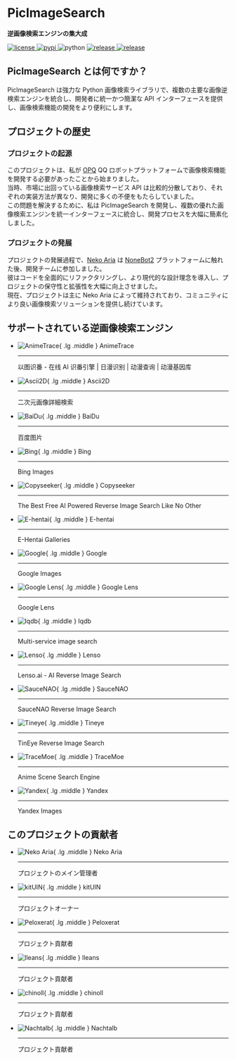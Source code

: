 # PicImageSearch

**逆画像検索エンジンの集大成**

<a href="https://raw.githubusercontent.com/kitUIN/PicImageSearch/master/LICENSE">
<img
    src="https://img.shields.io/github/license/kitUIN/PicImageSearch"
    alt="license"
/>
</a>
<a href="https://pypi.python.org/pypi/PicImageSearch">
<img src="https://img.shields.io/pypi/v/PicImageSearch" alt="pypi"/>
</a>
<img src="https://img.shields.io/badge/python-3.9+-blue" alt="python"/>
<a href="https://github.com/kitUIN/PicImageSearch/releases">
<img
    src="https://img.shields.io/github/v/release/kitUIN/PicImageSearch"
    alt="release"
/>
</a>
<a href="https://github.com/kitUIN/PicImageSearch/issues">
<img
    src="https://img.shields.io/github/issues/kitUIN/PicImageSearch"
    alt="release"
/>
</a>

## PicImageSearch とは何ですか？

PicImageSearch は強力な Python 画像検索ライブラリで、複数の主要な画像逆検索エンジンを統合し、開発者に統一かつ簡潔な API インターフェースを提供し、画像検索機能の開発をより便利にします。

## プロジェクトの歴史

### プロジェクトの起源

このプロジェクトは、私が [OPQ](https://github.com/opq-osc/OPQ) QQ ロボットプラットフォームで画像検索機能を開発する必要があったことから始まりました。  
当時、市場に出回っている画像検索サービス API は比較的分散しており、それぞれの実装方法が異なり、開発に多くの不便をもたらしていました。  
この問題を解決するために、私は PicImageSearch を開発し、複数の優れた画像検索エンジンを統一インターフェースに統合し、開発プロセスを大幅に簡素化しました。

### プロジェクトの発展

プロジェクトの発展過程で、[Neko Aria](https://github.com/NekoAria) は [NoneBot2](https://github.com/nonebot/nonebot2) プラットフォームに触れた後、開発チームに参加しました。  
彼はコードを全面的にリファクタリングし、より現代的な設計理念を導入し、プロジェクトの保守性と拡張性を大幅に向上させました。  
現在、プロジェクトは主に Neko Aria によって維持されており、コミュニティにより良い画像検索ソリューションを提供し続けています。

## サポートされている逆画像検索エンジン

<div class="grid cards" markdown>

- ![AnimeTrace](images/anime-trace.png){ .lg .middle } AnimeTrace

    ---

    以图识番 - 在线 AI 识番引擎 | 日漫识别 | 动漫查询 | 动漫基因库

- ![Ascii2D](images/ascii2d.png){ .lg .middle } Ascii2D

    ---

    二次元画像詳細検索

- ![BaiDu](images/baidu.png){ .lg .middle } BaiDu

    ---

    百度图片

- ![Bing](images/bing.png){ .lg .middle } Bing

    ---

    Bing Images

- ![Copyseeker](images/copyseeker.png){ .lg .middle } Copyseeker

    ---

    The Best Free AI Powered Reverse Image Search Like No Other

- ![E-hentai](images/e-hentai.png){ .lg .middle } E-hentai

    ---

    E-Hentai Galleries

- ![Google](images/google.png){ .lg .middle } Google

    ---

    Google Images

- ![Google Lens](images/google-lens.png){ .lg .middle } Google Lens

    ---

    Google Lens

- ![Iqdb](images/iqdb.png){ .lg .middle } Iqdb

    ---

    Multi-service image search

- ![Lenso](images/lenso.png){ .lg .middle } Lenso

    ---

    Lenso.ai - AI Reverse Image Search

- ![SauceNAO](images/saucenao.png){ .lg .middle } SauceNAO

    ---

    SauceNAO Reverse Image Search

- ![Tineye](images/tineye.png){ .lg .middle } Tineye

    ---

    TinEye Reverse Image Search

- ![TraceMoe](images/tracemoe.png){ .lg .middle } TraceMoe

    ---

    Anime Scene Search Engine

- ![Yandex](images/yandex.png){ .lg .middle } Yandex

    ---

    Yandex Images

</div>

## このプロジェクトの貢献者

<div class="grid cards" markdown>

- ![Neko Aria](https://github.com/NekoAria.png){ .lg .middle } Neko Aria

    ---

    プロジェクトのメイン管理者

- ![kitUIN](https://github.com/kitUIN.png){ .lg .middle } kitUIN

    ---

    プロジェクトオーナー

- ![Peloxerat](https://github.com/Peloxerat.png){ .lg .middle } Peloxerat

    ---

    プロジェクト貢献者

- ![lleans](https://github.com/lleans.png){ .lg .middle } lleans

    ---

    プロジェクト貢献者

- ![chinoll](https://github.com/chinoll.png){ .lg .middle } chinoll

    ---

    プロジェクト貢献者

- ![Nachtalb](https://github.com/Nachtalb.png){ .lg .middle } Nachtalb

    ---

    プロジェクト貢献者

</div>
